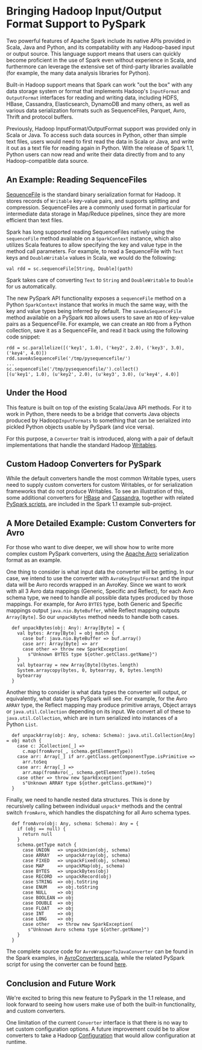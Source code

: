 # Bringing Hadoop Input/Output Format Support to PySpark

Two powerful features of Apache Spark include its native APIs provided in Scala, Java and Python, and its compatability with any Hadoop-based input or output source. This language support means that users can quickly become proficient in the use of Spark even without experience in Scala, and furthermore can leverage the extensive set of third-party libraries available (for example, the many data analysis libraries for Python).

Built-in Hadoop support means that Spark can work "out the box" with any data storage system or format that implements Hadoop's `InputFormat` and `OutputFormat` interfaces for reading and writing data, including HDFS, HBase, Cassandra, Elasticsearch, DynamoDB and many others, as well as various data serialization formats such as SequenceFiles, Parquet, Avro, Thrift and protocol buffers.

Previously, Hadoop InputFormat/OutputFormat support was provided only in Scala or Java. To access such data sources in Python, other than simple text files, users would need to first read the data in Scala or Java, and write it out as a text file for reading again in Python. With the release of Spark 1.1, Python users can now read and write their data directly from and to any Hadoop-compatible data source. 

## An Example: Reading SequenceFiles

[SequenceFile](http://wiki.apache.org/hadoop/SequenceFile) is the standard binary serialization format for Hadoop. It stores records of `Writable` key-value pairs, and supports splitting and compression. SequenceFiles are a commonly used format in particular for intermediate data storage in Map/Reduce pipelines, since they are more efficient than text files.

Spark has long supported reading SequenceFiles natively using the `sequenceFile` method available on a `SparkContext` instance, which also utilizes Scala features to allow specifying the key and value type in the method call parameters. For example, to read a SequenceFile with `Text` keys and `DoubleWritable` values in Scala, we would do the following:

```
val rdd = sc.sequenceFile[String, Double](path)
```

Spark takes care of converting `Text` to `String` and `DoubleWritable` to `Double` for us automatically.

The new PySpark API functionality exposes a `sequenceFile` method on a Python `SparkContext` instance that works in much the same way, with the key and value types being inferred by default. The `saveAsSequenceFile` method available on a PySpark `RDD` allows users to save an `RDD` of key-value pairs as a SequenceFile. For example, we can create an `RDD` from a Python collection, save it as a SequenceFile, and read it back using the following code snippet:

```
rdd = sc.parallelize([('key1', 1.0), ('key2', 2.0), ('key3', 3.0), ('key4', 4.0)])
rdd.saveAsSequenceFile('/tmp/pysequencefile/')
...
sc.sequenceFile('/tmp/pysequencefile/').collect()
[(u'key1', 1.0), (u'key2', 2.0), (u'key3', 3.0), (u'key4', 4.0)]
```

## Under the Hood

This feature is built on top of the existing Scala/Java API methods. For it to work in Python, there needs to be a bridge that converts Java objects produced by Hadoop```InputFormats``` to something that can be serialized into pickled Python objects usable by PySpark (and vice versa).

For this purpose, a ```Converter``` trait is introduced, along with a pair of default implementations that handle the standard Hadoop [Writables](http://hadoop.apache.org/docs/current/api/org/apache/hadoop/io/Writable.html).

## Custom Hadoop Converters for PySpark

While the default converters handle the most common Writable types, users need to supply custom converters for custom Writables, or for serialization frameworks that do not produce Writables. To see an illustration of this, some additional converters for [HBase](https://github.com/apache/spark/blob/master/examples/src/main/scala/org/apache/spark/examples/pythonconverters/HBaseConverters.scala) and [Cassandra](https://github.com/apache/spark/blob/master/examples/src/main/scala/org/apache/spark/examples/pythonconverters/CassandraConverters.scala), together with related [PySpark scripts](https://github.com/apache/spark/tree/master/examples/src/main/python), are included in the Spark 1.1 example sub-project.

## A More Detailed Example: Custom Converters for Avro

For those who want to dive deeper, we will show how to write more complex custom PySpark converters, using the [Apache Avro](http://avro.apache.org/docs/current/) serialization format as an example.

One thing to consider is what input data the converter will be getting. In our case, we intend to 
use the converter with ```AvroKeyInputFormat``` and the input data will be Avro records wrapped in an AvroKey. 
Since we want to work with all 3 Avro data mappings (Generic, Specific and Reflect), for each Avro schema type,
we need to handle all possible data types produced by those mappings. For example, for Avro ```BYTES``` type, 
both Generic and Specific mappings output ```java.nio.ByteBuffer```, while Reflect mapping outputs 
```Array[Byte]```. So our ```unpackBytes``` method needs to handle both cases. 

```
  def unpackBytes(obj: Any): Array[Byte] = {
    val bytes: Array[Byte] = obj match {
      case buf: java.nio.ByteBuffer => buf.array()
      case arr: Array[Byte] => arr
      case other => throw new SparkException(
        s"Unknown BYTES type ${other.getClass.getName}")
    }
    val bytearray = new Array[Byte](bytes.length)
    System.arraycopy(bytes, 0, bytearray, 0, bytes.length)
    bytearray
  }
```

Another thing to consider is what data types the converter will output, or equivalently, what data types 
PySpark will see. For example, for the Avro ```ARRAY``` type, the Reflect mapping may produce primitive arrays,
Object arrays or ```java.util.Collection``` depending on its input. We convert all of these to ```java.util.Collection```, which are in turn serialized into instances of a Python ```List```.

```
  def unpackArray(obj: Any, schema: Schema): java.util.Collection[Any] = obj match {
    case c: JCollection[_] =>
      c.map(fromAvro(_, schema.getElementType))
    case arr: Array[_] if arr.getClass.getComponentType.isPrimitive =>
      arr.toSeq
    case arr: Array[_] =>
      arr.map(fromAvro(_, schema.getElementType)).toSeq
    case other => throw new SparkException(
      s"Unknown ARRAY type ${other.getClass.getName}")
  }
```

Finally, we need to handle nested data structures. This is done by recursively calling between individual 
```unpack*``` methods and the central switch ```fromAvro```, which handles the dispatching for all Avro schema types.


```
  def fromAvro(obj: Any, schema: Schema): Any = {
    if (obj == null) {
      return null
    }
    schema.getType match {
      case UNION   => unpackUnion(obj, schema)
      case ARRAY   => unpackArray(obj, schema)
      case FIXED   => unpackFixed(obj, schema)
      case MAP     => unpackMap(obj, schema)
      case BYTES   => unpackBytes(obj)
      case RECORD  => unpackRecord(obj)
      case STRING  => obj.toString
      case ENUM    => obj.toString
      case NULL    => obj
      case BOOLEAN => obj
      case DOUBLE  => obj
      case FLOAT   => obj
      case INT     => obj
      case LONG    => obj
      case other   => throw new SparkException(
        s"Unknown Avro schema type ${other.getName}")
    }
  }
```

The complete source code for ```AvroWrapperToJavaConverter``` can be found in the Spark examples, in [AvroConverters.scala](https://github.com/apache/spark/blob/master/examples/src/main/scala/org/apache/spark/examples/pythonconverters/AvroConverters.scala), while the related PySpark script for using the converter can be found [here](https://github.com/apache/spark/blob/master/examples/src/main/python/avro_inputformat.py).

## Conclusion and Future Work

We're excited to bring this new feature to PySpark in the 1.1 release, and look forward to seeing how users make use of both the built-in functionality, and custom converters.

One limitation of the current ```Converter``` interface is that there is no way to set custom configuration options. A future improvement could be to allow converters to take a 
Hadoop [Configuration](https://hadoop.apache.org/docs/current/api/org/apache/hadoop/conf/Configuration.html) that would allow configuration at runtime.
